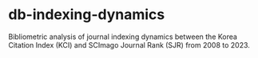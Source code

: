 # db-indexing-dynamics
Bibliometric analysis of journal indexing dynamics between the Korea Citation Index (KCI) and SCImago Journal Rank (SJR) from 2008 to 2023. 
